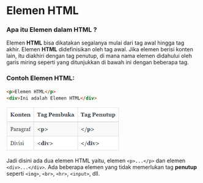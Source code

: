 # Elemen HTML
### Apa itu Elemen dalam HTML ?
Elemen __HTML__  bisa dikatakan segalanya mulai dari tag awal hingga tag akhir. Elemen __HTML__ didefinisikan oleh tag awal. Jika elemen berisi konten lain, itu diakhiri dengan tag penutup, di mana nama elemen didahului oleh garis miring seperti yang ditunjukkan di bawah ini dengan beberapa tag.


### Contoh Elemen HTML:
```html
<p>Elemen HTML</p>
<div>Ini adalah Elemen HTML</div>
```

![Table](img/table.png)

Jadi disini ada dua elemen HTML yaitu, elemen `<p>...</p>` dan elemen `<div>...</div>`. Ada beberapa elemen yang tidak memerlukan tag __penutup__ seperti `<img>`, `<br>`, `<hr>`, `<input>`, dll.
